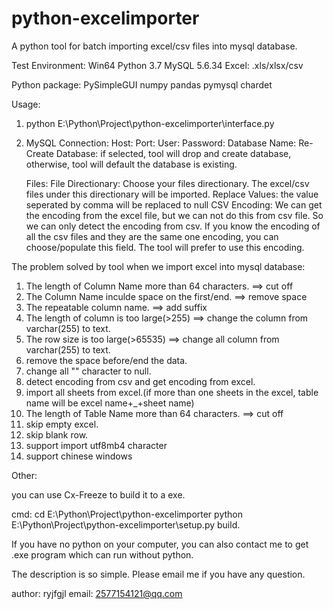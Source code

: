 # python-excelimporter
A python tool for batch importing excel/csv files into mysql database.

Test Environment:
Win64
Python 3.7
MySQL 5.6.34
Excel: .xls/xlsx/csv

Python package:
PySimpleGUI
numpy
pandas
pymysql
chardet


Usage:

1. python E:\Python\Project\python-excelimporter\interface.py

2. MySQL Connection:
   Host: 
   Port: 
   User: 
   Password: 
   Database Name:
   Re-Create Database: if selected, tool will drop and create database, otherwise, tool will default the database is existing.
   
   Files:
   File Directionary: Choose your files directionary. The excel/csv files under this directionary will be imported.
   Replace Values: the value seperated by comma will be replaced to null
   CSV Encoding: We can get the encoding from the excel file, but we can not do this from csv file. So we can only detect the encoding from csv. 
		If you know the encoding of all the csv files and they are the same one encoding, you can choose/populate this field. The tool will prefer to use this encoding.
   


The problem solved by tool when we import excel into mysql database:

1. The length of Column Name more than 64 characters. ==> cut off
2. The Column Name inculde space on the first/end. ==> remove space
3. The repeatable column name. ==> add suffix
4. The length of column is too large(>255) ==> change the column from varchar(255) to text.
5. The row size is too large(>65535) ==> change all column from varchar(255) to text.
6. remove the space before/end the data.
7. change all "" character to null.
8. detect encoding from csv and get encoding from excel.
9. import all sheets from excel.(if more than one sheets in the excel, table name will be excel name+_+sheet name)
10. The length of Table Name more than 64 characters. ==> cut off
11. skip empty excel.
12. skip blank row.
13. support import utf8mb4 character
14. support chinese windows

Other:

you can use Cx-Freeze to build it to a exe.

cmd: cd E:\Python\Project\python-excelimporter
python E:\Python\Project\python-excelimporter\setup.py build.

If you have no python on your computer, you can also contact me to get .exe program which can run without python.


The description is so simple. Please email me if you have any question.


author: ryjfgjl
email: 2577154121@qq.com

